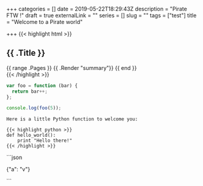 +++
categories = []
date = 2019-05-22T18:29:43Z
description = "Pirate FTW !"
draft = true
externalLink = ""
series = []
slug = ""
tags = ["test"]
title = "Welcome to a Pirate world"

+++
{{< highlight html >}}
<section id="main">
<div>
<h1 id="title">{{ .Title }}</h1>
{{ range .Pages }}
{{ .Render "summary"}}
{{ end }}
</div>
</section>
{{< /highlight >}}

```js
var foo = function (bar) {
  return bar++;
};

console.log(foo(5));


```

    Here is a little Python function to welcome you:
    
    {{< highlight python >}}
    def hello_world():
        print "Hello there!"
    {{< /highlight >}}

\`\`\`json

{"a": "v"}

\`\`\`